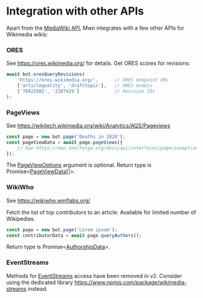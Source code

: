 # Integration with other APIs

Apart from the [MediaWiki API](https://www.mediawiki.org/wiki/API:Main_page), Mwn integrates with a few other APIs for Wikimedia wikis:

### ORES

See <https://ores.wikimedia.org/> for details.
Get ORES scores for revisions:

```js
await bot.oresQueryRevisions(
	'https://ores.wikimedia.org/',		// ORES endpoint URL
	['articlequality', 'drafttopic'],	// ORES models       
	['76923582', '2387429']				// Revision IDs
);
```

### PageViews

See <https://wikitech.wikimedia.org/wiki/Analytics/AQS/Pageviews>

```js
const page = new bot.page('Deaths in 2020');
const pageViewData = await page.pageViews({
	// See https://mwn.toolforge.org/docs/api/interfaces/pageviewoptions.html for available options
});
```

The [PageViewOptions](https://mwn.toolforge.org/docs/api/interfaces/pageviewoptions.html) argument is optional. Return type is Promise<<a href="https://mwn.toolforge.org/docs/api/interfaces/pageviewdata.html">PageViewData</a>[]>.

### WikiWho

See <https://wikiwho.wmflabs.org/>

Fetch the list of top contributors to an article. Available for limited number of Wikipedias.

```js
const page = new bot.page('Lorem ipsum');
const contributorData = await page.queryAuthors();
```

Return type is Promise<<a href="https://mwn.toolforge.org/docs/api/interfaces/authorshipdata.html">AuthorshipData</a>>.

### EventStreams

Methods for [EventStreams](https://wikitech.wikimedia.org/wiki/Event_Platform/EventStreams) access have been removed in v2. Consider using the dedicated library <https://www.npmjs.com/package/wikimedia-streams> instead.
